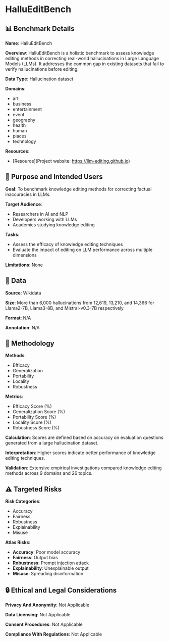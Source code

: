 # HalluEditBench

## 📊 Benchmark Details

**Name**: HalluEditBench

**Overview**: HalluEditBench is a holistic benchmark to assess knowledge editing methods in correcting real-world hallucinations in Large Language Models (LLMs). It addresses the common gap in existing datasets that fail to verify hallucinations before editing.

**Data Type**: Hallucination dataset

**Domains**:
- art
- business
- entertainment
- event
- geography
- health
- human
- places
- technology

**Resources**:
- [Resource](Project website: https://llm-editing.github.io)

## 🎯 Purpose and Intended Users

**Goal**: To benchmark knowledge editing methods for correcting factual inaccuracies in LLMs.

**Target Audience**:
- Researchers in AI and NLP
- Developers working with LLMs
- Academics studying knowledge editing

**Tasks**:
- Assess the efficacy of knowledge editing techniques
- Evaluate the impact of editing on LLM performance across multiple dimensions

**Limitations**: None

## 💾 Data

**Source**: Wikidata

**Size**: More than 6,000 hallucinations from 12,619, 13,210, and 14,366 for Llama2-7B, Llama3-8B, and Mistral-v0.3-7B respectively

**Format**: N/A

**Annotation**: N/A

## 🔬 Methodology

**Methods**:
- Efficacy
- Generalization
- Portability
- Locality
- Robustness

**Metrics**:
- Efficacy Score (%)
- Generalization Score (%)
- Portability Score (%)
- Locality Score (%)
- Robustness Score (%)

**Calculation**: Scores are defined based on accuracy on evaluation questions generated from a large hallucination dataset.

**Interpretation**: Higher scores indicate better performance of knowledge editing techniques.

**Validation**: Extensive empirical investigations compared knowledge editing methods across 9 domains and 26 topics.

## ⚠️ Targeted Risks

**Risk Categories**:
- Accuracy
- Fairness
- Robustness
- Explainability
- Misuse

**Atlas Risks**:
- **Accuracy**: Poor model accuracy
- **Fairness**: Output bias
- **Robustness**: Prompt injection attack
- **Explainability**: Unexplainable output
- **Misuse**: Spreading disinformation

## 🔒 Ethical and Legal Considerations

**Privacy And Anonymity**: Not Applicable

**Data Licensing**: Not Applicable

**Consent Procedures**: Not Applicable

**Compliance With Regulations**: Not Applicable
